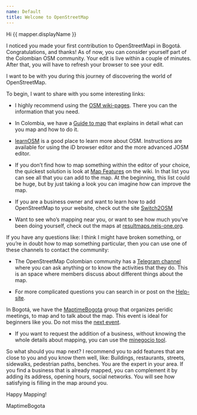 ```yaml
---
name: Default
title: Welcome to OpenStreetMap
---
```


Hi {{ mapper.displayName }}

I noticed you made your first contribution to OpenStreetMapi in Bogotá.
Congratulations, and thanks!
As of now, you can consider yourself part of the Colombian OSM community.
Your edit is live within a couple of minutes.
After that, you will have to refresh your browser to see your edit.

I want to be with you during this journey of discovering the world of OpenStreetMap.

To begin, I want to share with you some interesting links:

* I highly recommend using the [OSM wiki-pages](http://wiki.openstreetmap.org/).
There you can the information that you need.

* In Colombia, we have a [Guide to map](https://wiki.openstreetmap.org/wiki/Colombia/Guide_for_mapping) that explains in detail what can you map and how to do it.

* [learnOSM](http://learnosm.org) is a good place to learn more about OSM.
Instructions are available for using the iD browser editor and the more advanced JOSM editor.

* If you don’t find how to map something within the editor of your choice, the quickest solution is look at [Map Features](https://wiki.openstreetmap.org/wiki/Map_Features) on the wiki.
In that list you can see all that you can add to the map.
At the beginning, this list could be huge, but by just taking a look you can imagine how can improve the map.

* If you are a business owner and want to learn how to add OpenStreetMap to your website, check out the site [Switch2OSM](https://switch2osm.org/)

* Want to see who’s mapping near you, or want to see how much you’ve been doing yourself, check out the maps at [resultmaps.neis-one.org](http://resultmaps.neis-one.org/).

If you have any questions like:
I think I might have broken something, or you’re in doubt how to map something particular, then you can use one of these channels to contact the community:

* The OpenStreetMap Colombian community has a [Telegram channel](https://telegram.me/osmco) where you can ask anything or to know the activities that they do.
This is an space where members discuss about different things about the map.

* For more complicated questions you can search in or post on the [Help-site](http://help.openstreetmap.org).

In Bogotá, we have the [MaptimeBogota](http://maptime.io/bogota/) group that organizes peridic meetings, to map and to talk about the map.
This event is ideal for beginners like you.
Do not miss the [next event](https://www.meetup.com/maptime-bogota-colombia-osm/).

* If you want to request the addition of a business, without knowing the whole details about mapping, you can use the [minegocio tool](https://maptimebogota.github.io/minegocio/).

So what should you map next?
I recommend you to add features that are close to you and you know them well, like:
Buildings, restaurants, streets, sidewalks, pedestrian paths, benches.
You are the expert in your area.
If you find a business that is already mapped, you can complement it by adding its address, opening hours, social networks.
You will see how satisfying is filling in the map around you.

Happy Mapping!



MaptimeBogota
